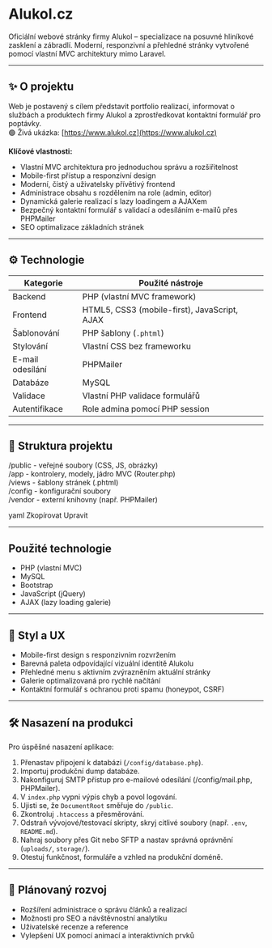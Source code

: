# Alukol.cz

Oficiální webové stránky firmy Alukol – specializace na posuvné hliníkové zasklení a zábradlí. Moderní, responzivní a přehledné stránky vytvořené pomocí vlastní MVC architektury mimo Laravel.

---

## ✨ O projektu

Web je postavený s cílem představit portfolio realizací, informovat o službách a produktech firmy Alukol a zprostředkovat kontaktní formulář pro poptávky.  
🟢 Živá ukázka: [https://www.alukol.cz](https://www.alukol.cz)

**Klíčové vlastnosti:**

- Vlastní MVC architektura pro jednoduchou správu a rozšiřitelnost
- Mobile-first přístup a responzivní design
- Moderní, čistý a uživatelsky přívětivý frontend
- Administrace obsahu s rozdělením na role (admin, editor)
- Dynamická galerie realizací s lazy loadingem a AJAXem
- Bezpečný kontaktní formulář s validací a odesíláním e-mailů přes PHPMailer
- SEO optimalizace základních stránek

---

## ⚙️ Technologie

| Kategorie           | Použité nástroje                               |
|---------------------|------------------------------------------------|
| Backend             | PHP (vlastní MVC framework)                    |
| Frontend            | HTML5, CSS3 (mobile-first), JavaScript, AJAX  |
| Šablonování         | PHP šablony (`.phtml`)                         |
| Stylování           | Vlastní CSS bez frameworku                     |
| E-mail odesílání    | PHPMailer                                      |
| Databáze            | MySQL                                          |
| Validace            | Vlastní PHP validace formulářů                |
| Autentifikace       | Role admina pomocí PHP session                |

---

## 📁 Struktura projektu

/public - veřejné soubory (CSS, JS, obrázky)  
/app - kontrolery, modely, jádro MVC (Router.php)  
/views - šablony stránek (.phtml)  
/config - konfigurační soubory  
/vendor - externí knihovny (např. PHPMailer)  

yaml
Zkopírovat
Upravit

---

## Použité technologie
- PHP (vlastní MVC)
- MySQL
- Bootstrap
- JavaScript (jQuery)
- AJAX (lazy loading galerie)

---

## 🎨 Styl a UX

- Mobile-first design s responzivním rozvržením
- Barevná paleta odpovídající vizuální identitě Alukolu
- Přehledné menu s aktivním zvýrazněním aktuální stránky
- Galerie optimalizovaná pro rychlé načítání
- Kontaktní formulář s ochranou proti spamu (honeypot, CSRF)

---

## 🛠️ Nasazení na produkci

Pro úspěšné nasazení aplikace:

1. Přenastav připojení k databázi (`/config/database.php`).
2. Importuj produkční dump databáze.
3. Nakonfiguruj SMTP přístup pro e-mailové odesílání (/config/mail.php, PHPMailer).
4. V `index.php` vypni výpis chyb a povol logování.
5. Ujisti se, že `DocumentRoot` směřuje do `/public`.
6. Zkontroluj `.htaccess` a přesměrování.
7. Odstraň vývojové/testovací skripty, skryj citlivé soubory (např. `.env`, `README.md`).
8. Nahraj soubory přes Git nebo SFTP a nastav správná oprávnění (`uploads/`, `storage/`).
9. Otestuj funkčnost, formuláře a vzhled na produkční doméně.

---

## 🚀 Plánovaný rozvoj

- Rozšíření administrace o správu článků a realizací
- Možnosti pro SEO a návštěvnostní analytiku
- Uživatelské recenze a reference
- Vylepšení UX pomocí animací a interaktivních prvků
